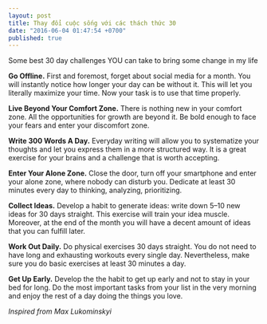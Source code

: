 ```yaml
---
layout: post
title: Thay đổi cuộc sống với các thách thức 30 
date: "2016-06-04 01:47:54 +0700"
published: true
---
```


Some best 30 day challenges YOU can take to bring some change in my life

**Go Offline.** First and foremost, forget about social media for a month. You will instantly notice how longer your day can be without it. This will let you literally maximize your time. Now your task is to use that time properly.

**Live Beyond Your Comfort Zone.** There is nothing new in your comfort zone. All the opportunities for growth are beyond it. Be bold enough to face your fears and enter your discomfort zone.

**Write 300 Words A Day.** Everyday writing will allow you to systematize your thoughts and let you express them in a more structured way. It is a great exercise for your brains and a challenge that is worth accepting.

**Enter Your Alone Zone.** Close the door, turn off your smartphone and enter your alone zone, where nobody can disturb you. Dedicate at least 30 minutes every day to thinking, analyzing, prioritizing.

**Collect Ideas.** Develop a habit to generate ideas: write down 5–10 new ideas for 30 days straight. This exercise will train your idea muscle. Moreover, at the end of the month you will have a decent amount of ideas that you can fulfill later.

**Work Out Daily.** Do physical exercises 30 days straight. You do not need to have long and exhausting workouts every single day. Nevertheless, make sure you do basic exercises at least 30 minutes a day.

**Get Up Early.** Develop the the habit to get up early and not to stay in your bed for long. Do the most important tasks from your list in the very morning and enjoy the rest of a day doing the things you love.


*Inspired from Max Lukominskyi*
